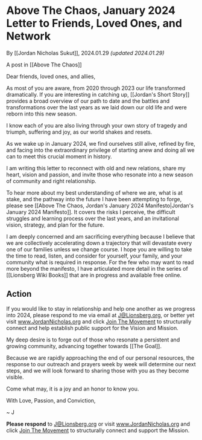 # Above The Chaos, January 2024 Letter to Friends, Loved Ones, and Network

By [[Jordan Nicholas Sukut]], 2024.01.29 _(updated 2024.01.29)_

A post in [[Above The Chaos]]  

Dear friends, loved ones, and allies, 

As most of you are aware, from 2020 through 2023 our life transformed dramatically. If you are interesting in catching up, [[Jordan's Short Story]] provides a broad overview of our path to date and the battles and transformations over the last years as we laid down our old life and were reborn into this new season. 

I know each of you are also living through your own story of tragedy and triumph, suffering and joy, as our world shakes and resets. 

As we wake up in January 2024, we find ourselves still alive, refined by fire, and facing into the extraordinary privilege of starting anew and doing all we can to meet this crucial moment in history. 

I am writing this letter to reconnect with old and new relations, share my heart, vision and passion, and invite those who resonate into a new season of community and right relationship. 

To hear more about my best understanding of where we are, what is at stake, and the pathway into the future I have been attempting to forge, please see [[Above The Chaos, Jordan's January 2024 Manifesto|Jordan's January 2024 Manifesto]]. It covers the risks I perceive, the difficult struggles and learning process over the last years, and an invitational vision, strategy, and plan for the future. 

I am deeply concerned and am sacrificing everything because I believe that we are collectively accelerating down a trajectory that will devastate every one of our families unless we change course. I hope you are willing to take the time to read, listen, and consider for yourself, your family, and your community what is required in response. For the few who may want to read more beyond the manifesto, I have articulated more detail in the series of [[Lionsberg Wiki Books]] that are in progress and available free online. 
## Action 

If you would like to stay in relationship and help one another as we progress into 2024, please respond to me via email at J@Lionsberg.org, or better yet visit www.JordanNicholas.org and click [Join The Movement](https://jordannicholas.org/join_the_movement) to structurally connect and help establish public support for the Vision and Mission. 

My deep desire is to forge out of those who resonate a persistent and growing community, advancing together towards [[The Goal]]. 

Because we are rapidly approaching the end of our personal resources, the response to our outreach and prayers week by week will determine our next steps, and we will look forward to sharing those with you as they become visible. 

Come what may, it is a joy and an honor to know you. 

With Love, Passion, and Conviction, 

~ J 

**Please respond** to J@Lionsberg.org or visit www.JordanNicholas.org and click [Join The Movement](https://jordannicholas.org/join_the_movement) to structurally connect and support the Mission.  